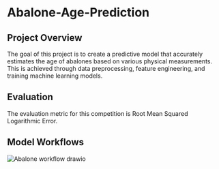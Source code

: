 # Abalone-Age-Prediction

## Project Overview
The goal of this project is to create a predictive model that accurately estimates the age of abalones based on various physical measurements. This is achieved through data preprocessing, feature engineering, and training machine learning models.

## Evaluation
The evaluation metric for this competition is Root Mean Squared Logarithmic Error.

## Model Workflows
![Abalone workflow drawio](https://github.com/user-attachments/assets/9f90ecb5-4936-454a-aae5-c56429ef37cd)
